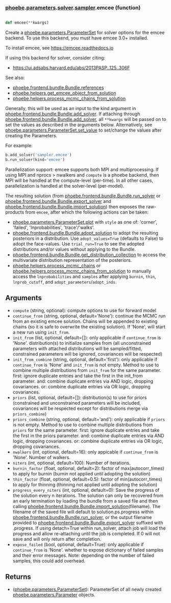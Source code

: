 ### [phoebe](phoebe.md).[parameters](phoebe.parameters.md).[solver](phoebe.parameters.solver.md).[sampler](phoebe.parameters.solver.sampler.md).emcee (function)


```py

def emcee(**kwargs)

```



Create a [phoebe.parameters.ParameterSet](phoebe.parameters.ParameterSet.md) for solver options for the
emcee backend.  To use this backend, you must have emcee 3.0+ installed.

To install emcee, see https://emcee.readthedocs.io

If using this backend for solver, consider citing:
* https://ui.adsabs.harvard.edu/abs/2013PASP..125..306F

See also:
* [phoebe.frontend.bundle.Bundle.references](phoebe.frontend.bundle.Bundle.references.md)
* [phoebe.helpers.get_emcee_object_from_solution](phoebe.helpers.get_emcee_object_from_solution.md)
* [phoebe.helpers.process_mcmc_chains_from_solution](phoebe.helpers.process_mcmc_chains_from_solution.md)

Generally, this will be used as an input to the kind argument in
[phoebe.frontend.bundle.Bundle.add_solver](phoebe.frontend.bundle.Bundle.add_solver.md).  If attaching through
[phoebe.frontend.bundle.Bundle.add_solver](phoebe.frontend.bundle.Bundle.add_solver.md), all `**kwargs` will be
passed on to set the values as described in the arguments below.  Alternatively,
see [phoebe.parameters.ParameterSet.set_value](phoebe.parameters.ParameterSet.set_value.md) to set/change the values
after creating the Parameters.

For example:

```py
b.add_solver('sampler.emcee')
b.run_solver(kind='emcee')
```

Parallelization support: emcee supports both MPI and multiprocessing.  If
using MPI and nprocs &gt; nwalkers and `compute` is a phoebe backend, then MPI
will be handled at the compute-level (per-time).  In all other cases,
parallelization is handled at the solver-level (per-model).

The resulting solution (from [phoebe.frontend.bundle.Bundle.run_solver](phoebe.frontend.bundle.Bundle.run_solver.md) or
[phoebe.frontend.bundle.Bundle.export_solver](phoebe.frontend.bundle.Bundle.export_solver.md) and [phoebe.frontend.bundle.Bundle.import_solution](phoebe.frontend.bundle.Bundle.import_solution.md))
then exposes the raw-products from `emcee`, after which the following
actions can be taken:

* [phoebe.parameters.ParameterSet.plot](phoebe.parameters.ParameterSet.plot.md) with `style` as one of:
    'corner', 'failed', 'lnprobabilities', 'trace'/'walks'.
* [phoebe.frontend.bundle.Bundle.adopt_solution](phoebe.frontend.bundle.Bundle.adopt_solution.md) to adopt the resulting
    posteriors in a distribution.  Use `adopt_values=True` (defaults to False)
    to adopt the face-values.  Use `trial_run=True` to see the adopted
    distributions and/or values without applying to the Bundle.
* [phoebe.frontend.bundle.Bundle.get_distribution_collection](phoebe.frontend.bundle.Bundle.get_distribution_collection.md) to access
    the multivariate distribution representation of the posteriors.
* [phoebe.helpers.process_mcmc_chains](phoebe.helpers.process_mcmc_chains.md) or [phoebe.helpers.process_mcmc_chains_from_solution](phoebe.helpers.process_mcmc_chains_from_solution.md)
    to manually access the `lnprobabilities` and `samples` after applying
    `burnin`, `thin`, `lnprob_cutoff`, and `adopt_parameters`/`adopt_inds`.

Arguments
----------
* `compute` (string, optional): compute options to use for forward model
* `continue_from` (string, optional, default='None'): continue the MCMC run
    from an existing emcee solution.  Chains will be appended to existing
    chains (so it is safe to overwrite the existing solution).  If 'None',
    will start a new run using `init_from`.
* `init_from` (list, optional, default=[]): only applicable if `continue_from`
    is 'None'.  distribution(s) to initialize samples from (all unconstrained
    parameters with attached distributions will be sampled/fitted, constrained
    parameters will be ignored, covariances will be respected)
* `init_from_combine` (string, optional, default='first'): only applicable
    if `continue_from` is 'None' and `init_from` is not empty.  Method to use
    to combine multiple distributions from `init_from` for the same parameter.
    first: ignore duplicate entries and take the first in the init_from parameter.
    and: combine duplicate entries via AND logic, dropping covariances.
     or: combine duplicate entries via OR logic, dropping covariances.
* `priors` (list, optional, default=[]): distribution(s) to use for priors
    (constrained and unconstrained parameters will be included, covariances
    will be respected except for distributions merge via `priors_combine`)
* `priors_combine` (string, optional, default='and'): only applicable
    if `priors` is not empty.  Method to use to combine multiple distributions
    from `priors` for the same parameter.
    first: ignore duplicate entries and take the first in the priors parameter.
    and: combine duplicate entries via AND logic, dropping covariances.
    or: combine duplicate entries via OR logic, dropping covariances.
* `nwalkers` (int, optional, default=16): only appicable if `continue_from`
    is 'None'.  Number of walkers.
* `niters` (int, optional, default=100): Number of iterations.
* `burnin_factor` (float, optional, default=2): factor of max(autocorr_times)
    to apply for burnin (burnin not applied until adopting the solution)
* `thin_factor` (float, optional, default=0.5): factor of min(autocorr_times)
    to apply for thinning (thinning not applied until adopting the solution)
* `progress_every_niters` (int, optional, default=0): Save the progress of
    the solution every n iterations.  The solution can only be recovered
    from an early termination by loading the bundle from a saved file and
    then calling [phoebe.frontend.bundle.Bundle.import_solution](phoebe.frontend.bundle.Bundle.import_solution.md)(filename).
    The filename of the saved file will default to solution.ps.progress within
    [phoebe.frontend.bundle.Bundle.run_solver](phoebe.frontend.bundle.Bundle.run_solver.md), or the output filename provided
    to [phoebe.frontend.bundle.Bundle.export_solver](phoebe.frontend.bundle.Bundle.export_solver.md) suffixed with .progress.
    If using detach=True within run_solver, attach job will load the progress
    and allow re-attaching until the job is completed.  If 0 will not save
    and will only return after completion.
* `expose_failed` (bool, optional, default=True): only applicable if
    `continue_from` is 'None'. whether to expose dictionary of failed samples
    and their error messages.  Note: depending on the number of failed
    samples, this could add overhead.

Returns
--------
* ([phoebe.parameters.ParameterSet](phoebe.parameters.ParameterSet.md)): ParameterSet of all newly created
    [phoebe.parameters.Parameter](phoebe.parameters.Parameter.md) objects.

